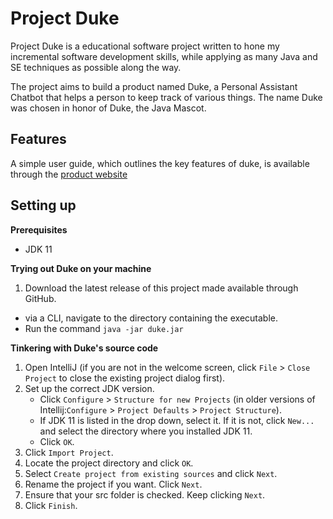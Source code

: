 # Project Duke

Project Duke is a educational software project written to hone my incremental software development skills, while applying as many Java and SE techniques as possible along the way.

The project aims to build a product named Duke, a Personal Assistant Chatbot that helps a person to keep track of various things. The name Duke was chosen in honor of Duke, the Java Mascot.

## Features

A simple user guide, which outlines the key features of duke, is available through the [product website](https://hemanshugandhi.github.io/duke/)

## Setting up

**Prerequisites**

* JDK 11

**Trying out Duke on your machine**
1. Download the latest release of this project made available through GitHub.
  * via a CLI, navigate to the directory containing the executable. 
  * Run the command `java -jar duke.jar`

**Tinkering with Duke's source code**
1. Open IntelliJ (if you are not in the welcome screen, click `File` > `Close Project` to close the existing project dialog first).
1. Set up the correct JDK version.
   * Click `Configure` > `Structure for new Projects` (in older versions of Intellij:`Configure` > `Project Defaults` > `Project Structure`).
   * If JDK 11 is listed in the drop down, select it. If it is not, click `New...` and select the directory where you installed JDK 11.
   * Click `OK`.
1. Click `Import Project`.
1. Locate the project directory and click `OK`.
1. Select `Create project from existing sources` and click `Next`.
1. Rename the project if you want. Click `Next`.
1. Ensure that your src folder is checked. Keep clicking `Next`.
1. Click `Finish`.
